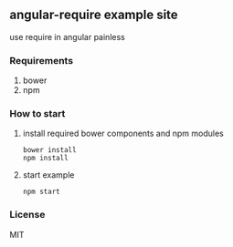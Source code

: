 ## angular-require example site
use require in angular painless

### Requirements
1. bower
2. npm

### How to start
1. install required bower components and npm modules

    ```shell
    bower install
    npm install
    ```

2. start example

    ```shell
    npm start
    ```

### License
MIT

